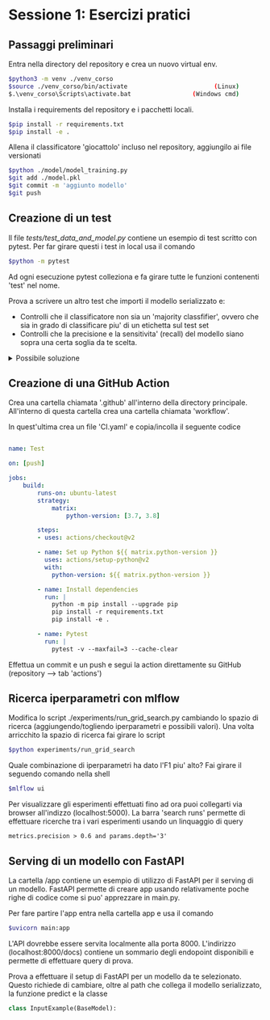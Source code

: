 # Sessione 1: Esercizi pratici

## Passaggi preliminari
Entra nella directory del repository e crea un nuovo virtual env. 
```sh
$python3 -m venv ./venv_corso
$source ./venv_corso/bin/activate                        (Linux)
$.\venv_corso\Scripts\activate.bat                 (Windows cmd)
```
Installa i requirements del repository e i pacchetti locali.
```sh
$pip install -r requirements.txt
$pip install -e .
```
Allena il classificatore 'giocattolo' incluso nel repository, aggiungilo ai file versionati
```sh
$python ./model/model_training.py
$git add ./model.pkl
$git commit -m 'aggiunto modello'
$git push
```

## Creazione di un test
Il file *tests/test_data_and_model.py* contiene un esempio di test scritto con pytest. Per far girare questi i test in local usa il comando
```sh
$python -m pytest
```
Ad ogni esecuzione pytest colleziona e fa girare tutte le funzioni contenenti 'test' nel nome.

Prova a scrivere un altro test che importi il modello serializzato e:
* Controlli che il classificatore non sia un 'majority classfifier', ovvero che sia in grado di classificare piu' di un etichetta sul test set
* Controlli che la precisione e la sensitivita' (recall) del modello siano sopra una certa soglia da te scelta.
<details> 
  <summary>Possibile soluzione</summary>

    def test_model_metrics(adult_test_dataset):
        x, y, data_path = adult_test_dataset
        clf = joblib.load('./model.pkl')
        predictions = clf.predict(x)
        metrics = classification_report(y, predictions, output_dict=True)
    
        assert len(np.unique(predictions)) > 1
        assert metrics['>50K']['precision'] > 0.7 #fill here
        assert metrics['>50K']['recall'] > 0.1 #fill here
</details>

## Creazione di una GitHub Action
Crea una cartella chiamata '.github' all'interno della directory principale. All'interno di questa cartella crea una cartella chiamata 'workflow'.

In quest'ultima crea un file 'CI.yaml' e copia/incolla il seguente codice
```yaml

name: Test

on: [push]

jobs:
    build:
        runs-on: ubuntu-latest
        strategy:
            matrix:
                python-version: [3.7, 3.8]

        steps:
        - uses: actions/checkout@v2

        - name: Set up Python ${{ matrix.python-version }}
          uses: actions/setup-python@v2
          with:
            python-version: ${{ matrix.python-version }}

        - name: Install dependencies
          run: |
            python -m pip install --upgrade pip
            pip install -r requirements.txt
            pip install -e .

        - name: Pytest
          run: |
            pytest -v --maxfail=3 --cache-clear
```
Effettua un commit e un push e segui la action direttamente su GitHub (repository --> tab 'actions')

## Ricerca iperparametri con mlflow
Modifica lo script ./experiments/run_grid_search.py cambiando lo spazio di ricerca (aggiungendo/togliendo iperparametri e possibili valori).
Una volta arricchito la spazio di ricerca fai girare lo script  
```sh
$python experiments/run_grid_search
```
Quale combinazione di iperparametri ha dato l'F1 piu' alto? Fai girare il seguendo comando nella shell
```sh
$mlflow ui
```
Per visualizzare gli esperimenti effettuati fino ad ora puoi collegarti via browser all'indizzo (localhost:5000). 
La barra 'search runs' permette di effettuare ricerche tra i vari esperimenti usando un linquaggio di query
```
metrics.precision > 0.6 and params.depth='3'
```
## Serving di un modello con FastAPI
La cartella /app contiene un esempio di utilizzo di FastAPI per il serving di un modello. FastAPI permette di creare app usando relativamente poche righe di codice come si puo' apprezzare in main.py.

Per fare partire l'app entra nella cartella app e usa il comando
```sh
$uvicorn main:app
```
L'API dovrebbe essere servita localmente alla porta 8000. L'indirizzo (localhost:8000/docs) contiene un sommario degli endopoint disponibili e permette di effettuare query di prova.

Prova a effettuare il setup di FastAPI per un modello da te selezionato. Questo richiede di cambiare, oltre al path che collega il modello serializzato, la funzione predict e la classe
```python
class InputExample(BaseModel):
```
